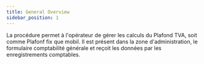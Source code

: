 ```yaml
---
title: General Overview
sidebar_position: 1
---
```


La procédure permet à l'opérateur de gérer les calculs du Plafond TVA, soit comme Plafonf fix que mobil. Il est présent dans la zone d'administration, le formulaire comptabilité générale et reçoit les données par les enregistrements comptables.






